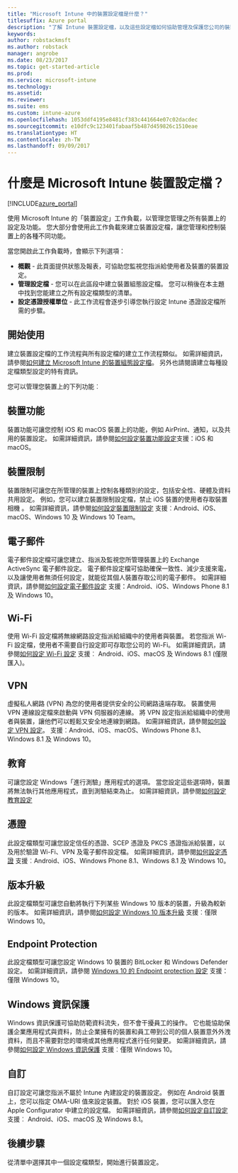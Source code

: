 ```yaml
---
title: "Microsoft Intune 中的裝置設定檔是什麼？"
titlesuffix: Azure portal
description: "了解 Intune 裝置設定檔，以及這些設定檔如何協助管理及保護您公司的裝置。"
keywords: 
author: robstackmsft
ms.author: robstack
manager: angrobe
ms.date: 08/23/2017
ms.topic: get-started-article
ms.prod: 
ms.service: microsoft-intune
ms.technology: 
ms.assetid: 
ms.reviewer: 
ms.suite: ems
ms.custom: intune-azure
ms.openlocfilehash: 1053ddf4195e8481cf383c441664e07c02dacdec
ms.sourcegitcommit: e10dfc9c123401fabaaf5b487d459826c1510eae
ms.translationtype: HT
ms.contentlocale: zh-TW
ms.lasthandoff: 09/09/2017
---
```

# <a name="what-are-microsoft-intune-device-profiles"></a>什麼是 Microsoft Intune 裝置設定檔？

[!INCLUDE[azure_portal](./includes/azure_portal.md)]

使用 Microsoft Intune 的「裝置設定」工作負載，以管理您管理之所有裝置上的設定及功能。 您大部分會使用此工作負載來建立裝置設定檔，讓您管理和控制裝置上的各種不同功能。

當您開啟此工作負載時，會顯示下列選項：

- **概觀** - 此頁面提供狀態及報表，可協助您監視您指派給使用者及裝置的裝置設定。
- **管理設定檔** - 您可以在此區段中建立裝置組態設定檔。 您可以稍後在本主題中找到您能建立之所有設定檔類型的清單。
- **設定憑證授權單位** - 此工作流程會逐步引導您執行設定 Intune 憑證設定檔所需的步驟。

## <a name="getting-started"></a>開始使用

建立裝置設定檔的工作流程與所有設定檔的建立工作流程類似。 如需詳細資訊，請參閱[如何建立 Microsoft Intune 的裝置組態設定檔](device-profile-create.md)。 另外也請閱讀建立每種設定檔類型設定的特有資訊。

您可以管理您裝置上的下列功能︰

## <a name="device-features"></a>裝置功能

裝置功能可讓您控制 iOS 和 macOS 裝置上的功能，例如 AirPrint、通知，以及共用的裝置設定。
如需詳細資訊，請參閱[如何設定裝置功能設定](device-features-configure.md)支援：iOS 和 macOS。

## <a name="device-restrictions"></a>裝置限制
裝置限制可讓您在所管理的裝置上控制各種類別的設定，包括安全性、硬體及資料共用設定。 例如，您可以建立裝置限制設定檔，禁止 iOS 裝置的使用者存取裝置相機 。
如需詳細資訊，請參閱[如何設定裝置限制設定](device-restrictions-configure.md) 支援︰Android、iOS、macOS、Windows 10 及 Windows 10 Team。

## <a name="email"></a>電子郵件
電子郵件設定檔可讓您建立、指派及監視您所管理裝置上的 Exchange ActiveSync 電子郵件設定。 電子郵件設定檔可協助確保一致性、減少支援來電，以及讓使用者無須任何設定，就能從其個人裝置存取公司的電子郵件。
如需詳細資訊，請參閱[如何設定電子郵件設定](email-settings-configure.md) 支援：Android、iOS、Windows Phone 8.1 及 Windows 10。

## <a name="wi-fi"></a>Wi-Fi
使用 Wi-Fi 設定檔將無線網路設定指派給組織中的使用者與裝置。 若您指派 Wi-Fi 設定檔，使用者不需要自行設定即可存取您公司的 Wi-Fi。
如需詳細資訊，請參閱[如何設定 Wi-Fi 設定](wi-fi-settings-configure.md) 支援︰ Android、iOS、macOS 及 Windows 8.1 (僅限匯入)。

## <a name="vpn"></a>VPN
虛擬私人網路 (VPN) 為您的使用者提供安全的公司網路遠端存取。 裝置使用 VPN 連線設定檔來啟動與 VPN 伺服器的連線。 將 VPN 設定指派給組織中的使用者與裝置，讓他們可以輕鬆又安全地連線到網路。
如需詳細資訊，請參閱[如何設定 VPN 設定](vpn-settings-configure.md)。
支援︰Android、iOS、macOS、Windows Phone 8.1、Windows 8.1 及 Windows 10。

## <a name="education"></a>教育
可讓您設定 Windows「進行測驗」應用程式的選項。 當您設定這些選項時，裝置將無法執行其他應用程式，直到測驗結束為止。
如需詳細資訊，請參閱[如何設定教育設定](education-settings-configure.md)

## <a name="certificates"></a>憑證
此設定檔類型可讓您設定信任的憑證、SCEP 憑證及 PKCS 憑證指派給裝置，以及用於驗證 Wi-Fi、VPN 及電子郵件設定檔。
如需詳細資訊，請參閱[如何設定憑證](certificates-configure.md) 支援︰Android、iOS、Windows Phone 8.1、Windows 8.1 及 Windows 10。

## <a name="edition-upgrade"></a>版本升級
此設定檔類型可讓您自動將執行下列某些 Windows 10 版本的裝置，升級為較新的版本。
如需詳細資訊，請參閱[如何設定 Windows 10 版本升級](edition-upgrade-configure-windows-10.md) 支援︰僅限 Windows 10。

## <a name="endpoint-protection"></a>Endpoint Protection
此設定檔類型可讓您設定 Windows 10 裝置的 BitLocker 和 Windows Defender 設定。
如需詳細資訊，請參閱 [Windows 10 的 Endpoint protection 設定](endpoint-protection-windows-10.md) 支援：僅限 Windows 10。

## <a name="windows-information-protection"></a>Windows 資訊保護
Windows 資訊保護可協助防範資料流失，但不會干擾員工的操作。 它也能協助保護企業應用程式與資料，防止企業擁有的裝置和員工帶到公司的個人裝置意外外洩資料，而且不需要對您的環境或其他應用程式進行任何變更。
如需詳細資訊，請參閱[如何設定 Windows 資訊保護](windows-information-protection-configure.md) 支援︰僅限 Windows 10。

## <a name="custom"></a>自訂
自訂設定可讓您指派不屬於 Intune 內建設定的裝置設定。 例如在 Android 裝置上，您可以指定 OMA-URI 值來設定裝置。 對於 iOS 裝置，您可以匯入您在 Apple Configurator 中建立的設定檔。
如需詳細資訊，請參閱[如何設定自訂設定](custom-settings-configure.md) 支援︰ Android、iOS、macOS 及 Windows 8.1。

## <a name="next-steps"></a>後續步驟
從清單中選擇其中一個設定檔類型，開始進行裝置設定。
